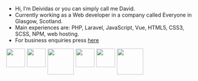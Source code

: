 - Hi, I’m Deividas or you can simply call me David.
- Currently working as a Web developer in a company called Everyone in Glasgow, Scotland.
- Main experiences are: PHP, Laravel, JavaScript, Vue, HTML5, CSS3, SCSS, NPM, web hosting.
- For business enquiries press <a href="mailto:deividas@dkarunos.com">here</a>

<div style="display:flex;gap:5px">
  <img style="width:50px" src="https://upload.wikimedia.org/wikipedia/commons/thumb/9/9a/Laravel.svg/1200px-Laravel.svg.png">
  <img style="width:50px" src="https://upload.wikimedia.org/wikipedia/commons/thumb/9/95/Vue.js_Logo_2.svg/1184px-Vue.js_Logo_2.svg.png">
  <img style="width:70px" src="https://upload.wikimedia.org/wikipedia/commons/thumb/2/27/PHP-logo.svg/1422px-PHP-logo.svg.png">
  <img style="width:50px" src="https://upload.wikimedia.org/wikipedia/commons/6/6a/JavaScript-logo.png" >
  <img style="width:50px" src="https://upload.wikimedia.org/wikipedia/commons/thumb/9/98/WordPress_blue_logo.svg/2048px-WordPress_blue_logo.svg.png" >
  <img style="width:70px" src="https://1000logos.net/wp-content/uploads/2020/08/MySQL-Logo.png" >
  
</div>
<!---
D-Karunos/D-Karunos is a ✨ special ✨ repository because its `README.md` (this file) appears on your GitHub profile.
You can click the Preview link to take a look at your changes.
--->
